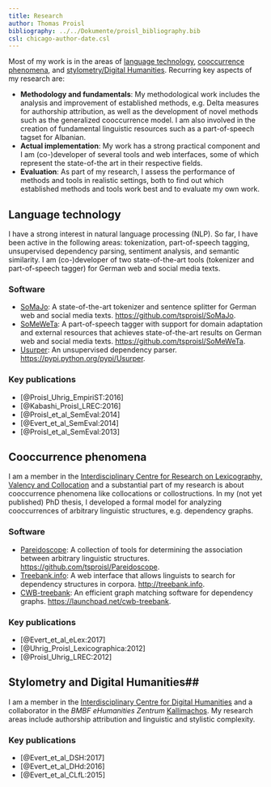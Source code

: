 ```yaml
---
title: Research
author: Thomas Proisl
bibliography: ../../Dokumente/proisl_bibliography.bib
csl: chicago-author-date.csl
---
```


Most of my work is in the areas of [language
technology](#language-technology), [cooccurrence
phenomena](#cooccurrence-phenomena), and [stylometry/Digital
Humanities](#stylometry-and-digital-humanities). Recurring key aspects
of my research are:

- **Methodology and fundamentals**: My methodological work includes
  the analysis and improvement of established methods, e.g. Delta
  measures for authorship attribution, as well as the development of
  novel methods such as the generalized cooccurrence model. I am also
  involved in the creation of fundamental linguistic resources such as
  a part-of-speech tagset for Albanian.
- **Actual implementation**: My work has a strong practical component
  and I am (co-)developer of several tools and web interfaces, some of
  which represent the state-of-the art in their respective fields.
- **Evaluation**: As part of my research, I assess the performance of
  methods and tools in realistic settings, both to find out which
  established methods and tools work best and to evaluate my own work.


## Language technology ##

I have a strong interest in natural language processing (NLP). So far,
I have been active in the following areas: tokenization,
part-of-speech tagging, unsupervised dependency parsing, sentiment
analysis, and semantic similarity. I am (co-)developer of two
state-of-the-art tools (tokenizer and part-of-speech tagger) for
German web and social media texts.


### Software ###

- [SoMaJo](software.html#somajo): A state-of-the-art tokenizer and
  sentence splitter for German web and social media texts.
  <https://github.com/tsproisl/SoMaJo>.
- [SoMeWeTa](software.html#someweta): A part-of-speech tagger with
  support for domain adaptation and external resources that achieves
  state-of-the-art results on German web and social media texts.
  <https://github.com/tsproisl/SoMeWeTa>.
- [Usurper](software.html#usurper): An unsupervised dependency parser.
  <https://pypi.python.org/pypi/Usurper>.


### Key publications ###

- [@Proisl_Uhrig_EmpiriST:2016]
- [@Kabashi_Proisl_LREC:2016]
- [@Proisl_et_al_SemEval:2014]
- [@Evert_et_al_SemEval:2014]
- [@Proisl_et_al_SemEval:2013]


## Cooccurrence phenomena ##

I am a member in the [Interdisciplinary Centre for Research on
Lexicography, Valency and
Collocation](http://www.lexi.uni-erlangen.de) and a substantial part
of my research is about cooccurrence phenomena like collocations or
collostructions. In my (not yet published) PhD thesis, I developed a
formal model for analyzing cooccurrences of arbitrary linguistic
structures, e.g. dependency graphs.


### Software ###

- [Pareidoscope](software.html#pareidoscope): A collection of tools
  for determining the association between arbitrary linguistic
  structures. <https://github.com/tsproisl/Pareidoscope>.
- [Treebank.info](software.html#treebank.info): A web interface that
  allows linguists to search for dependency structures in corpora.
  <http://treebank.info>.
- [CWB-treebank](software.html#cwb-treebank): An efficient graph
  matching software for dependency graphs.
  <https://launchpad.net/cwb-treebank>.


### Key publications ###

- [@Evert_et_al_eLex:2017]
- [@Uhrig_Proisl_Lexicographica:2012]
- [@Proisl_Uhrig_LREC:2012]


## Stylometry and Digital Humanities##

I am a member in the [Interdisciplinary Centre for Digital
Humanities](http://izdigital.fau.de) and a collaborator in the *BMBF
eHumanities Zentrum* [Kallimachos](http://kallimachos.de). My research
areas include authorship attribution and linguistic and stylistic
complexity.


### Key publications ###

- [@Evert_et_al_DSH:2017]
- [@Evert_et_al_DHd:2016]
- [@Evert_et_al_CLfL:2015]
